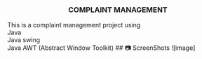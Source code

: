 <h3 align="center">COMPLAINT MANAGEMENT</h3>
This is a complaint management project using 
<br>
Java 
<br>
Java swing
<br>
Java AWT (Abstract Window Toolkit)
## 📷 ScreenShots 
![image]

